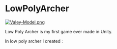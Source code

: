 <div dir="auto">
<h1>LowPolyArcher</h1>
<div>

[![Valey-Model.png](https://i.postimg.cc/gjxfNCDm/Valey-Model.png)](https://postimg.cc/bSjCvFWB)

Low Poly Archer is my first game ever made in Unity.

In low poly archer I created :
